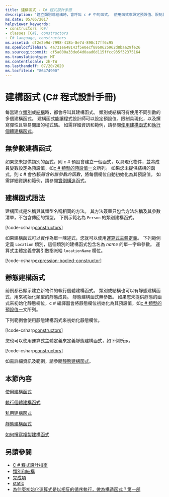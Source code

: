 ```yaml
---
title: 建構函式 - C# 程式設計手冊
description: '建立類別或結構時，會呼叫 c # 中的函式。 使用函式來設定預設值、限制具現化，以及撰寫彈性且容易閱讀的程式碼。'
ms.date: 05/05/2017
helpviewer_keywords:
- constructors [C#]
- classes [C#], constructors
- C# language, constructors
ms.assetid: df2e2e9d-7998-418b-8e7d-890c17ff6c95
ms.openlocfilehash: 4a731e648143f5e0ecf8860625962d8baa29fe26
ms.sourcegitcommit: cf5a800a33de64d0aad6d115ffcc935f32375164
ms.translationtype: MT
ms.contentlocale: zh-TW
ms.lasthandoff: 07/20/2020
ms.locfileid: "86474900"
---
```

# <a name="constructors-c-programming-guide"></a>建構函式 (C# 程式設計手冊)

每當建立[類別](../../language-reference/keywords/class.md)或[結構](../../language-reference/builtin-types/struct.md)時，都會呼叫其建構函式。 類別或結構可有使用不同引數的多個建構函式。 建構函式能讓程式設計師可以設定預設值、限制具現化，以及撰寫彈性且容易閱讀的程式碼。 如需詳細資訊和範例，請參閱[使用建構函式](./using-constructors.md)和[執行個體建構函式](./instance-constructors.md)。  

## <a name="parameterless-constructors"></a>無參數建構函式
  
如果您未提供類別的函式，則 c # 預設會建立一個函式，以具現化物件，並將成員變數設定為預設值，如[c # 類型的預設值一](../../language-reference/builtin-types/default-values.md)文所列。 如果您未提供結構的函式，則 c # 會依賴*隱含的無參數的函數*，將每個欄位自動初始化為其預設值。 如需詳細資訊和範例，請參閱[實例構造](instance-constructors.md)函式。  

## <a name="constructor-syntax"></a>建構函式語法

建構函式是名稱與其類型名稱相同的方法。 其方法簽章只包含方法名稱及其參數清單，不包含傳回的類型。 下例示範名為 `Person` 的類別建構函式。

[!code-csharp[constructors](../../../../samples/snippets/csharp/programming-guide/classes-and-structs/constructors1.cs#1)]  

如果建構函式可以實作為單一陳述式，您就可以使用[運算式主體定義](../statements-expressions-operators/expression-bodied-members.md)。 下列範例定義 `Location` 類別，這個類別的建構函式包含名為 *name* 的單一字串參數。 運算式主體定義會將引數指派給 `locationName` 欄位。

[!code-csharp[expression-bodied-constructor](../../../../samples/snippets/csharp/programming-guide/classes-and-structs/expr-bodied-ctor.cs#1)]  

## <a name="static-constructors"></a>靜態建構函式

前例都已顯示建立新物件的執行個體建構函式。 類別或結構也可以有靜態建構函式，用來初始化類型的靜態成員。  靜態建構函式無參數。 如果您未提供靜態的函式來初始化靜態欄位，c # 編譯器會將靜態欄位初始化為其預設值，如[c # 類型的預設值一](../../language-reference/builtin-types/default-values.md)文所列。

下列範例會使用靜態建構函式來初始化靜態欄位。

[!code-csharp[constructors](../../../../samples/snippets/csharp/programming-guide/classes-and-structs/constructors1.cs#2)]  

您也可以使用運算式主體定義來定義靜態建構函式，如下例所示。

[!code-csharp[constructors](../../../../samples/snippets/csharp/programming-guide/classes-and-structs/constructors1.cs#3)]  

如需詳細資訊及範例，請參閱[靜態建構函式](./static-constructors.md)。  
  
## <a name="in-this-section"></a>本節內容  
 [使用建構函式](./using-constructors.md)  
  
 [執行個體建構函式](./instance-constructors.md)  
  
 [私用建構函式](./private-constructors.md)  
  
 [靜態建構函式](./static-constructors.md)  
  
 [如何撰寫複製建構函式](./how-to-write-a-copy-constructor.md)  
  
## <a name="see-also"></a>另請參閱

- [C # 程式設計指南](../index.md)
- [類別和結構](./index.md)
- [完成項](./destructors.md)
- [static](../../language-reference/keywords/static.md)
- [為什麼初始化運算式是以相反的循序執行，做為構造函式？第一部](https://docs.microsoft.com/archive/blogs/ericlippert/why-do-initializers-run-in-the-opposite-order-as-constructors-part-one)
